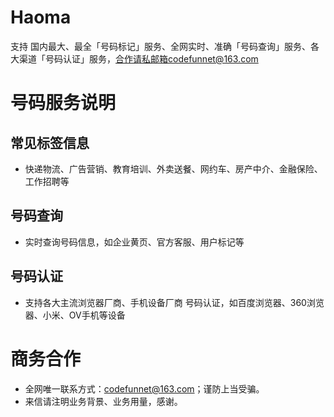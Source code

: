 # Haoma
支持 国内最大、最全「号码标记」服务、全网实时、准确「号码查询」服务、各大渠道「号码认证」服务，合作请私邮箱codefunnet@163.com

# 号码服务说明
## 常见标签信息
- 快递物流、广告营销、教育培训、外卖送餐、网约车、房产中介、金融保险、工作招聘等
## 号码查询
- 实时查询号码信息，如企业黄页、官方客服、用户标记等
## 号码认证
- 支持各大主流浏览器厂商、手机设备厂商 号码认证，如百度浏览器、360浏览器、小米、OV手机等设备

# 商务合作
- 全网唯一联系方式：codefunnet@163.com；谨防上当受骗。
- 来信请注明业务背景、业务用量，感谢。
